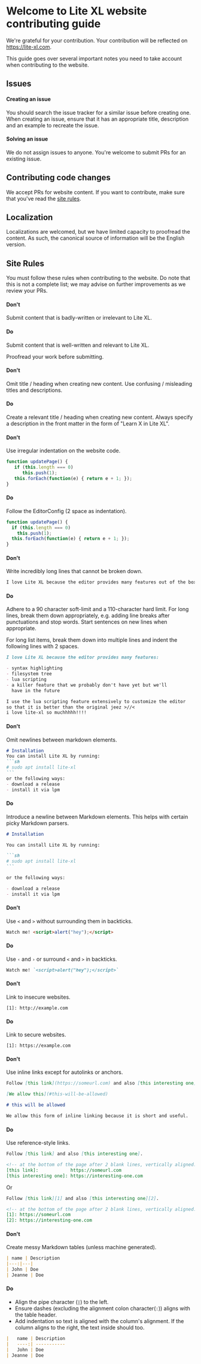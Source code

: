# Welcome to Lite XL website contributing guide

We're grateful for your contribution. Your contribution will be reflected
on https://lite-xl.com.

This guide goes over several important notes you need to take account when
contributing to the website.

## Issues

#### Creating an issue

You should search the issue tracker for a similar issue before creating one.
When creating an issue, ensure that it has an appropriate title, description
and an example to recreate the issue.

#### Solving an issue

We do not assign issues to anyone.
You're welcome to submit PRs for an existing issue.

## Contributing code changes

We accept PRs for website content. If you want to contribute, make sure
that you've read the [site rules](#site-rules).

## Localization

Localizations are welcomed, but we have limited capacity to proofread the content.
As such, the canonical source of information will be the English version.

## Site Rules

You must follow these rules when contributing to the website.
Do note that this is not a complete list; we may advise on further
improvements as we review your PRs.

#### Don't

Submit content that is badly-written or irrelevant to Lite XL.

#### Do

Submit content that is well-written and relevant to Lite XL.

Proofread your work before submitting.

#### Don't

Omit title / heading when creating new content.
Use confusing / misleading titles and descriptions.

#### Do

Create a relevant title / heading when creating new content.
Always specify a description in the front matter in the form of "Learn X in Lite XL".

#### Don't

Use irregular indentation on the website code.

```js
function updatePage() {
   if (this.length === 0)
      this.push(1);
   this.forEach(function(e) { return e + 1; });
}
```

#### Do

Follow the EditorConfig (2 space as indentation).

```js
function updatePage() {
  if (this.length === 0)
    this.push(1);
  this.forEach(function(e) { return e + 1; });
}
```

#### Don't

Write incredibly long lines that cannot be broken down.

```md
I love Lite XL because the editor provides many features out of the box such as syntax highlighting, filesystem tree and lua scripting which I use extensively to customize the editor to such an extent where it is so much better than the original jeez >//< i love lite-xl so muchhhhh!!!!
```

#### Do

Adhere to a 90 character soft-limit and a 110-character hard limit.
For long lines, break them down appropriately, e.g. adding line breaks
after punctuations and stop words.
Start sentences on new lines when appropriate.

For long list items, break them down into multiple lines
and indent the following lines with 2 spaces.

```md
I love Lite XL because the editor provides many features:

- syntax highlighting
- filesystem tree
- lua scripting
- a killer feature that we probably don't have yet but we'll
  have in the future

I use the lua scripting feature extensively to customize the editor
so that it is better than the original jeez >//<
i love lite-xl so muchhhhh!!!!
```

#### Don't

Omit newlines between markdown elements.

````md
# Installation
You can install Lite XL by running:
```sh
# sudo apt install lite-xl
```
or the following ways:
- download a release
- install it via lpm
````

#### Do

Introduce a newline between Markdown elements.
This helps with certain picky Markdown parsers.

````md
# Installation

You can install Lite XL by running:

```sh
# sudo apt install lite-xl
```

or the following ways:

- download a release
- install it via lpm
````

#### Don't

Use `<` and `>` without surrounding them in backticks.

```md
Watch me! <script>alert("hey");</script>
```

#### Do

Use `‹` and `›` or surround `<` and `>` in backticks.

```md
Watch me! `<script>alert("hey");</script>`
```

#### Don't

Link to insecure websites.

```
[1]: http://example.com
```

#### Do

Link to secure websites.

```
[1]: https://example.com
```

#### Don't

Use inline links except for autolinks or anchors.

```md
Follow [this link](https://someurl.com) and also [this interesting one](https://interesting-one.com).

[We allow this](#this-will-be-allowed)

# this will be allowed

We allow this form of inline linking because it is short and useful.
```

#### Do

Use reference-style links.

```md
Follow [this link] and also [this interesting one].

<!-- at the bottom of the page after 2 blank lines, vertically aligned: -->
[this link]:            https://someurl.com
[this interesting one]: https://interesting-one.com
```

Or

```md
Follow [this link][1] and also [this interesting one][2].

<!-- at the bottom of the page after 2 blank lines, vertically aligned: -->
[1]: https://someurl.com
[2]: https://interesting-one.com
```

#### Don't

Create messy Markdown tables (unless machine generated).

```md
| name | Description
|---:|---|
| John | Doe
| Jeanne | Doe
```

#### Do

- Align the pipe character (`|`) to the left.
- Ensure dashes (excluding the alignment colon character(`:`)) aligns with
  the table header.
- Add indentation so text is aligned with the column's alignment.
  If the column aligns to the right, the text inside should too.

```md
|   name | Description
|   ----:| -----------
|   John | Doe
| Jeanne | Doe
```
